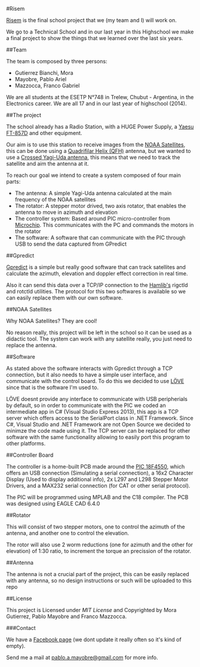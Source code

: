 #Risem

[Risem](https://positive07.github.io/Risem/) is the final school project that we (my team and I) will work on.

We go to a Technical School and in our last year in this Highschool we make a final project to show the things that we learned over the last six years.

##Team

The team is composed by three persons:

*    Gutierrez Bianchi, Mora
*    Mayobre, Pablo Ariel
*    Mazzocca, Franco Gabriel

We are all students at the ESETP N°748 in Trelew, Chubut - Argentina, in the Electronics career. We are all 17 and in our last year of highschool (2014).

##The project

The school already has a Radio Station, with a HUGE Power Supply, a [Yaesu FT-857D](http://www.yaesu.com/indexVS.cfm?cmd=DisplayProducts&ProdCatID=102&encProdID=8CBB7C4BDBAF40129AD4253A4987523C) and other equipment.

Our aim is to use this station to receive images from the [NOAA Satellites](http://www.n2yo.com/satellites/?c=4), this can be done using a [Quadrifilar Helix (QFH)](http://www.g4ilo.com/qfh.html) antenna, but we wanted to use a [Crossed Yagi-Uda antenna](http://sv1bsx.50webs.com/antenna-pol/polarization.html), this means that we need to track the satellite and aim the antenna at it.

To reach our goal we intend to create a system composed of four main parts:

+   The antenna: A simple Yagi-Uda antenna calculated at the main frequency of the NOAA satellites
+   The rotator: A stepper motor drived, two axis rotator, that enables the antenna to move in azimuth and elevation
+   The controller system: Based around PIC micro-controller from [Microchip](http://www.microchip.com/). This communicates with the PC and commands the motors in the rotator
+   The software: A software that can communicate with the PIC through USB to send the data captured from GPredict

##Gpredict

[Gpredict](http://gpredict.oz9aec.net/) is a simple but really good software that can track satellites and calculate the azimuth, elevation and doppler effect correction in real time.

Also it can send this data over a TCP/IP connection to the [Hamlib's](http://sourceforge.net/projects/hamlib/) rigctld and rotctld utilities. The protocol for this two softwares is available so we can easily replace them with our own software.

##NOAA Satellites

Why NOAA Satellites? They are cool!

No reason really, this project will be left in the school so it can be used as a didactic tool. The system can work with any satellite really, you just need to replace the antenna.

##Software

As stated above the software interacts with Gpredict through a TCP connection, but it also needs to have a simple user interface, and communicate with the control board. 
To do this we decided to use [LÖVE](http://www.love2d.org/) since that is the software I'm used to. 

LÖVE doesnt provide any interface to communicate with USB peripherials by default, so in order to communicate with the PIC we coded an intermediate app in C# (Visual Studio Express 2013), this app is a TCP server which offers access to the SerialPort class in .NET Framework.
Since C#, Visual Studio and .NET Framework are not Open Source we decided to minimze the code made using it. The TCP server can be replaced for other software with the same functionality allowing to easily port this program to other platforms.

##Controller Board

The controller is a home-built PCB made around the [PIC 18F4550](http://www.microchip.com/wwwproducts/Devices.aspx?dDocName=en010300), which offers an USB connection (Simulating a serial connection), a 16x2 Character Display (Used to display additional info), 2x L297 and L298 Stepper Motor Drivers, and a MAX232 serial connection (for CAT or other serial protocol).

The PIC will be programmed using MPLAB and the C18 compiler. The PCB was designed using EAGLE CAD 6.4.0

##Rotator

This will consist of two stepper motors, one to control the azimuth of the antenna, and another one to control the elevation.

The rotor will also use 2 worm reductions (one for azimuth and the other for elevation) of 1:30 ratio, to increment the torque an precission of the rotator.

##Antenna

The antenna is not a crucial part of the project, this can be easily replaced with any antenna, so no design instructions or such will be uploaded to this repo

##License

This project is Licensed under *MIT License* and Copyrighted by Mora Gutierrez, Pablo Mayobre and Franco Mazzocca.


###Contact

We have a [Facebook page](http://www.facebook.com/RisemENET) (we dont update it really often so it's kind of empty).

Send me a mail at [pablo.a.mayobre@gmail.com](mailto:pablo.a.mayobre@gmail.com) for more info.